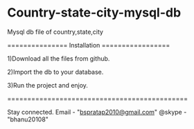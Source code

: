 # Country-state-city-mysql-db
Mysql db file of country,state,city

=============== Installation =================

1)Download all the files from github.

2)Import the db to your database.

3)Run the project and enjoy.

============================================= 

Stay connected. Email - "bspratap2010@gmail.com" @skype - "bhanu20108"
